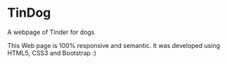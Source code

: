# TinDog
A webpage of Tinder for dogs
<p>This Web page is 100% responsive and semantic. It was developed using HTML5, CSS3 and Bootstrap :)</p>
